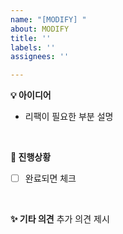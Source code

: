 ```yaml
---
name: "[MODIFY] "
about: MODIFY
title: ''
labels: ''
assignees: ''

---
```


**💡 아이디어**
- 리팩이 필요한 부분 설명
<br>

**📌 진행상황**
- [ ] 완료되면 체크
<br>

**✨ 기타 의견**
추가 의견 제시
<br>
